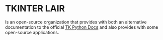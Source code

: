 # TKINTER LAIR
Is an open-source organization that provides with both an alternative documentation to the official [TK Python Docs](https://docs.python.org/3/library/tk.html)
and also provides with some open-source applications.
